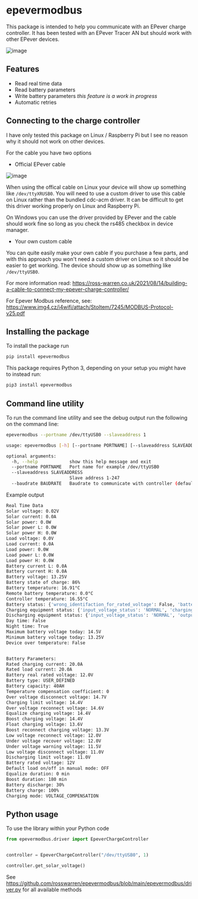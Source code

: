 # epevermodbus

This package is intended to help you communicate with an EPever charge controller. It has been tested with an EPever Tracer AN but should work with other EPever devices.

![image](https://user-images.githubusercontent.com/613642/128763284-c5bbe67b-3905-479a-8a90-b1db16ff59fb.png)

## Features
* Read real time data
* Read battery parameters
* Write battery parameters _this feature is a work in progress_
* Automatic retries

## Connecting to the charge controller

I have only tested this package on Linux / Raspberry Pi but I see no reason why it should not work on other devices.

For the cable you have two options

* Official EPever cable

![image](https://user-images.githubusercontent.com/613642/128763357-c88e8ef6-481c-470f-9ca3-40dd7cf85914.png)

When using the offical cable on Linux your device will show up something like `/dev/ttyXRUSB0`. You will need to use a custom driver to use this cable on Linux rather than the bundled cdc-acm driver. It can be difficult to get this driver working properly on Linux and Raspberry Pi.

On Windows you can use the driver provided by EPever and the cable should work fine so long as you check the rs485 checkbox in device manager.

* Your own custom cable

You can quite easily make your own cable if you purchase a few parts, and with this approach you won't need a custom driver on Linux so it should be easier to get working. The device should show up as something like `/dev/ttyUSB0`.

For more information read: https://ross-warren.co.uk/2021/08/14/building-a-cable-to-connect-my-epever-charge-controller/

For Epever Modbus reference, see: https://www.img4.cz/i4wifi/attach/StoItem/7245/MODBUS-Protocol-v25.pdf

## Installing the package



To install the package run

```sh
pip install epevermodbus
```

This package requires Python 3, depending on your setup you might have to instead run:

```sh
pip3 install epevermodbus
```


## Command line utility

To run the command line utility and see the debug output run the following on the command line:

```sh
epevermodbus --portname /dev/ttyUSB0 --slaveaddress 1
```

```sh
usage: epevermodbus [-h] [--portname PORTNAME] [--slaveaddress SLAVEADDRESS]

optional arguments:
  -h, --help            show this help message and exit
  --portname PORTNAME   Port name for example /dev/ttyUSB0
  --slaveaddress SLAVEADDRESS
                        Slave address 1-247
  --baudrate BAUDRATE   Baudrate to communicate with controller (default is 115200)
```

Example output

```sh
Real Time Data
Solar voltage: 0.02V
Solar current: 0.0A
Solar power: 0.0W
Solar power L: 0.0W
Solar power H: 0.0W
Load voltage: 0.0V
Load current: 0.0A
Load power: 0.0W
Load power L: 0.0W
Load power H: 0.0W
Battery current L: 0.0A
Battery current H: 0.0A
Battery voltage: 13.25V
Battery state of charge: 86%
Battery temperature: 16.91°C
Remote battery temperature: 0.0°C
Controller temperature: 16.55°C
Battery status: {'wrong_identifaction_for_rated_voltage': False, 'battery_inner_resistence_abnormal': False, 'temperature_warning_status': 'NORMAL', 'battery_status': 'NORMAL'}
Charging equipment status: {'input_voltage_status': 'NORMAL', 'charging_mosfet_is_short_circuit': False, 'charging_or_anti_reverse_mosfet_is_open_circuit': False, 'anti_reverse_mosfet_is_short_circuit': False, 'input_over_current': False, 'load_over_current': False, 'load_short_circuit': False, 'load_mosfet_short_circuit': False, 'disequilibrium_in_three_circuits': False, 'pv_input_short_circuit': False, 'charging_status': 'NO_CHARGING', 'fault': False, 'running': True}
Discharging equipment status: {'input_voltage_status': 'NORMAL', 'output_power_load': 'LIGHT', 'short_circuit': False, 'unable_to_discharge': False, 'unable_to_stop_discharging': False, 'output_voltage_abnormal': False, 'input_over_voltage': False, 'short_circuit_in_high_voltage_side': False, 'boost_over_voltage': False, 'output_over_voltage': False, 'fault': False, 'running': False}
Day time: False
Night time: True
Maximum battery voltage today: 14.5V
Minimum battery voltage today: 13.25V
Device over temperature: False


Battery Parameters:
Rated charging current: 20.0A
Rated load current: 20.0A
Battery real rated voltage: 12.0V
Battery type: USER_DEFINED
Battery capacity: 40AH
Temperature compensation coefficient: 0
Over voltage disconnect voltage: 14.7V
Charging limit voltage: 14.4V
Over voltage reconnect voltage: 14.6V
Equalize charging voltage: 14.4V
Boost charging voltage: 14.4V
Float charging voltage: 13.6V
Boost reconnect charging voltage: 13.3V
Low voltage reconnect voltage: 12.0V
Under voltage recover voltage: 12.0V
Under voltage warning voltage: 11.5V
Low voltage disconnect voltage: 11.0V
Discharging limit voltage: 11.0V
Battery rated voltage: 12V
Default load on/off in manual mode: OFF
Equalize duration: 0 min
Boost duration: 180 min
Battery discharge: 30%
Battery charge: 100%
Charging mode: VOLTAGE_COMPENSATION
```

## Python usage

To use the library within your Python code

```python
from epevermodbus.driver import EpeverChargeController


controller = EpeverChargeController("/dev/ttyUSB0", 1)

controller.get_solar_voltage()
```

See https://github.com/rosswarren/epevermodbus/blob/main/epevermodbus/driver.py for all available methods
